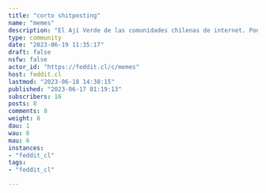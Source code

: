 ```yaml
---
title: "corto shitposting" 
name: "memes"
description: "El Ají Verde de las comunidades chilenas de internet. Pongan acá todo el shitposting que quieran. OC y ~~robado~~ recuperado permitido.Si es NSFW márquenlo como tal, ponga [NSFW]. Si es NSFL por favor igual ponganle [NSFL].Eso, pásenla bien, **sean respetuosos** y se me cuidan."
type: community
date: "2023-06-19 11:35:17"
draft: false
nsfw: false
actor_id: "https://feddit.cl/c/memes"
host: feddit.cl
lastmod: "2023-06-18 14:38:15"
published: "2023-06-17 01:19:13"
subscribers: 16
posts: 8
comments: 8
weight: 8
dau: 1
wau: 6
mau: 6
instances:
- "feddit_cl"
tags: 
- "feddit_cl"

---
```

